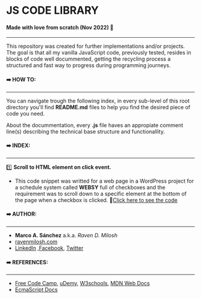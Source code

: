 # JS CODE LIBRARY

#### Made with love from scratch (Nov 2022) :blue_heart:

---

This repository was created for further implementations and/or projects.
The goal is that all my vanilla JavaScript code, previously tested,
resides in blocks of code well docummented, getting the recycling process
a structured and fast way to progress during programming journeys.

#### :arrow_right: HOW TO:

---

You can navigate trough the following index, in every sub-level of this
root directory you'll find **README.md** files to help you find the
desired piece of code you need.

About the docummentation, every **.js** file haves an appropiate comment
line(s) describing the technical base structure and functionallity.

#### :arrow_right: INDEX:

---

:one: **Scroll to HTML element on click event.**

- This code snippet was writted for a web page in a WordPress project for a schedule system called **WEBSY** full of checkboxes and the requirement was to scroll down to a specific element at the bottom of the page when a checkbox is clicked. :link:[Click here to see the code](https://github.com/MarcoAntonioSanchez/JS_Library/tree/main/functions/scroll_to_element_on_click_event)

#### :arrow_right: AUTHOR:

---

- **Marco A. Sánchez** a.k.a. _Raven D. Milosh_
- [ravenmilosh.com](https://www.ravenmilosh.com/)
- [LinkedIn](https://linkedin.com/in/marco-a-sanchez/) ,[Facebook](https://facebook.com/RavenDMilosh/), [Twitter](https://twitter.com/@ravenmilosh)

#### :arrow_right: REFERENCES:

---

- [Free Code Camp](https://www.freecodecamp.org/), [uDemy](https://www.udemy.com/), [W3schools](https://www.w3schools.com/), [MDN Web Docs](https://developer.mozilla.org/)
- [EcmaScript Docs](https://262.ecma-international.org/5.1/)
